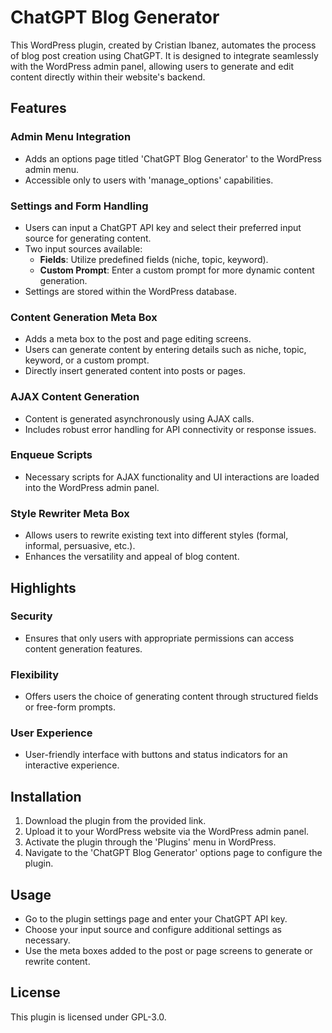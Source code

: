 # ChatGPT Blog Generator

This WordPress plugin, created by Cristian Ibanez, automates the process of blog post creation using ChatGPT. It is designed to integrate seamlessly with the WordPress admin panel, allowing users to generate and edit content directly within their website's backend.

## Features

### Admin Menu Integration
- Adds an options page titled 'ChatGPT Blog Generator' to the WordPress admin menu.
- Accessible only to users with 'manage_options' capabilities.

### Settings and Form Handling
- Users can input a ChatGPT API key and select their preferred input source for generating content.
- Two input sources available:
  - **Fields**: Utilize predefined fields (niche, topic, keyword).
  - **Custom Prompt**: Enter a custom prompt for more dynamic content generation.
- Settings are stored within the WordPress database.

### Content Generation Meta Box
- Adds a meta box to the post and page editing screens.
- Users can generate content by entering details such as niche, topic, keyword, or a custom prompt.
- Directly insert generated content into posts or pages.

### AJAX Content Generation
- Content is generated asynchronously using AJAX calls.
- Includes robust error handling for API connectivity or response issues.

### Enqueue Scripts
- Necessary scripts for AJAX functionality and UI interactions are loaded into the WordPress admin panel.

### Style Rewriter Meta Box
- Allows users to rewrite existing text into different styles (formal, informal, persuasive, etc.).
- Enhances the versatility and appeal of blog content.

## Highlights

### Security
- Ensures that only users with appropriate permissions can access content generation features.

### Flexibility
- Offers users the choice of generating content through structured fields or free-form prompts.

### User Experience
- User-friendly interface with buttons and status indicators for an interactive experience.

## Installation

1. Download the plugin from the provided link.
2. Upload it to your WordPress website via the WordPress admin panel.
3. Activate the plugin through the 'Plugins' menu in WordPress.
4. Navigate to the 'ChatGPT Blog Generator' options page to configure the plugin.

## Usage

- Go to the plugin settings page and enter your ChatGPT API key.
- Choose your input source and configure additional settings as necessary.
- Use the meta boxes added to the post or page screens to generate or rewrite content.

## License

This plugin is licensed under GPL-3.0.
